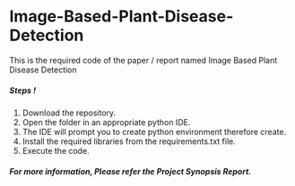 # Image-Based-Plant-Disease-Detection
This is the required code of the paper /  report named Image Based Plant Disease Detection

##### Steps ! #####
1. Download the repository.
2. Open the folder in an appropriate python IDE.
3. The IDE will prompt you to create python environment therefore create.
4. Install the required libraries from the requirements.txt file.
5. Execute the code.

##### For more information, Please refer the Project Synopsis Report. #####
